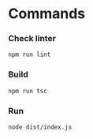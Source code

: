 # Commands

### Check linter
```
npm run lint
```

### Build
```
npm run tsc
```

### Run
```
node dist/index.js
```
